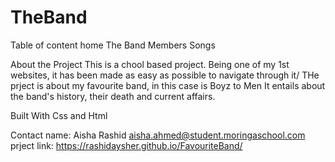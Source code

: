 # TheBand
Table of content
home
The Band
Members
Songs


About the Project
This is a chool based project. Being one of my 1st websites, it has been made as easy as possible to navigate through it/
THe prject is about my favourite band, in this case is Boyz to Men
It entails about the band's history, their death and current affairs.

Built With
Css and Html

Contact
name: Aisha Rashid
aisha.ahmed@student.moringaschool.com
prject link: https://rashidaysher.github.io/FavouriteBand/